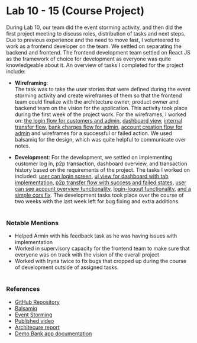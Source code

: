 # Lab 10 - 15 (Course Project)

During Lab 10, our team did the event storming activity, and then did the first project meeting to discuss roles, distribution of tasks and next steps. Due to previous experience and the need to move fast, I volunteered to work as a frontend developer on the team. We settled on separating the backend and frontend. The frontend development team settled on React JS as the framework of choice for development as everyone was quite knowledgeable about it. An overview of tasks I completed for the project include: 

- **Wireframing**:      
    The task was to take the user stories that were defined during the event storming activity and create wireframes of them so that the frontend team could finalize with the architecture owner, product owner and backend team on the vision for the application. This activity took place during the first week of the project work. For the wireframes, I worked on: [the login flow for customers and admin](https://balsamiq.cloud/sf3rjup/pwx9xlp/r2278), [dashboard view](https://balsamiq.cloud/sf3rjup/pwx9xlp/r3677), [internal transfer flow](https://balsamiq.cloud/sf3rjup/pwx9xlp/r0B6B), [bank charges flow for admin](https://balsamiq.cloud/sf3rjup/pwx9xlp/rAE82), [account creation flow for admin](https://balsamiq.cloud/sf3rjup/pwx9xlp/r93BE) and wireframes for a successful or failed action. We used balsamiq for the design, which was quite helpful to communicate over notes.

- **Development**:
    For the development, we settled on implementing customer log in, p2p transaction, dashboard overview, and transaction history based on the requirements of the project. The tasks I worked on included: [user can login screen](https://github.com/Sysmod-2021/bankappfrontend/pull/5), [ui view for dashboard with tab implementation](https://github.com/Sysmod-2021/bankappfrontend/pull/6), [p2p transfer flow with success and failed states](https://github.com/Sysmod-2021/bankappfrontend/pull/18), [user can see account overview functionality](https://github.com/Sysmod-2021/bankappfrontend/pull/19), [login-logout functionality](https://github.com/Sysmod-2021/bankappfrontend/pull/20), [and a simple cors fix](https://github.com/Sysmod-2021/bankappfrontend/pull/21). The development tasks took place over the course of two weeks with the last week left for bug fixing and extra additions.               
&nbsp;

### Notable Mentions     
- Helped Armin with his feedback task as he was having issues with implementation
- Worked in supervisory capacity for the frontend team to make sure that everyone was on track with the vision of the overall project
- Worked with Iryna twice to fix bugs that cropped up during the course of development outside of assigned tasks.      
&nbsp;

### References 
- [GitHub Repository](https://github.com/Sysmod-2021)
- [Balsamiq](https://balsamiq.cloud/sf3rjup/pwx9xlp/r93BE)
- [Event Storming](https://miro.com/app/board/o9J_lk2Oh94=/)
- [Published video](https://www.youtube.com/watch?v=E2Xmcnkg-Rk)
- [Architecure report](https://docs.google.com/document/d/15j40WWla26fPynEhog2gMh3iJXjurKTBTgRmgNp90to/edit)
- [Demo Bank app documentation](https://docs.google.com/document/d/1AjevAXSdgcHC6yfwMc1QbsvFRuz3pfRowHIOu4XMXEU/edit)
